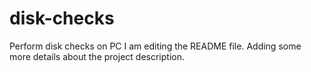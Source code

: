 # disk-checks
Perform disk checks on PC
I am editing the README file. Adding some more details about the project description.

